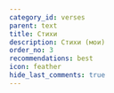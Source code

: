 ```yaml
---
category_id: verses
parent: text
title: Стихи
description: Стихи (мои)
order_no: 3
recommendations: best
icon: feather
hide_last_comments: true
---
```

